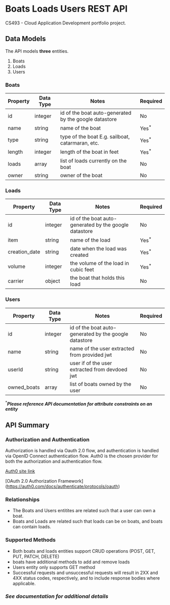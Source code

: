 # Boats Loads Users REST API

CS493 - Cloud Application Development portfolio project. 

## Data Models

The API models **three** entities.
  1. Boats
  2. Loads
  3. Users

### Boats

|Property|Data Type|Notes|Required|
|---|---|---|---|
|id|integer|id of the boat auto-generated by the google datastore|No|
|name|string|name of the boat|Yes<sup>*</sup>|
|type|string|type of the boat E.g. sailboat, catarmaran, etc.|Yes<sup>*</sup>|
|length|integer|length of the boat in feet|Yes<sup>*</sup>|
|loads|array|list of loads currently on the boat|No|
|owner|string|owner of the boat|No|


### Loads

|Property|Data Type|Notes|Required|
|---|---|---|---|
|id|integer|id of the boat auto-generated by the google datastore|No|
|item|string|name of the load|Yes<sup>*</sup>
|creation_date|string|date when the load was created|Yes<sup>*</sup>
|volume|integer|the volume of the load in cubic feet|Yes<sup>*</sup>
|carrier|object|the boat that holds this load|No


### Users

|Property|Data Type|Notes|Required|
|---|---|---|---|
|id|integer|id of the boat auto-generated by the google datastore|No|
|name|string|name of the user extracted from provided jwt|No
|userId|string|user if of the user extracted from devdoed jwt|No
|owned_boats|array|list of boats owned by the user|No


<sup>*</sup>***Please reference API documentation for attribute constraints on an entity***

## API Summary

### Authorization and Authentication

Authorization is handled via Oauth 2.0 flow, and authentication is handled via OpenID Connect authentication flow. Auth0 is the chosen provider for both the authorization and authentication flow.

[Auth0 site link](https://auth0.com/)

[OAuth 2.0 Authorization Framework] (https://auth0.com/docs/authenticate/protocols/oauth)


### Relationships

  - The Boats and Users entitites are related such that a user can own a boat. 
  - Boats and Loads are related such that loads can be on boats, and boats can contain loads. 

### Supported Methods

  - Both boats and loads entities support CRUD operations (POST, GET, PUT, PATCH, DELETE)
  - boats have additional methods to add and remove loads
  - Users entity only supports GET method
  - Successful requests and unsuccessful requests will result in 2XX and 4XX status codes, respectively, and to include response bodies where applicable.
  

### ***See documentation for additional details***












